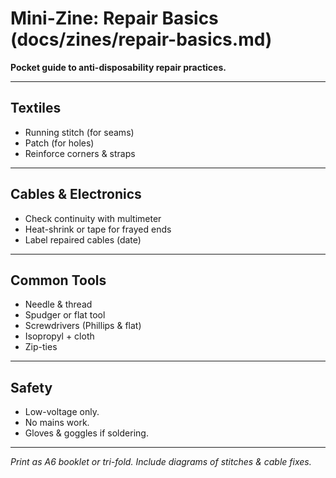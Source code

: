 # Mini-Zine: Repair Basics (docs/zines/repair-basics.md)

**Pocket guide to anti-disposability repair practices.**

---

## Textiles

* Running stitch (for seams)
* Patch (for holes)
* Reinforce corners & straps

---

## Cables & Electronics

* Check continuity with multimeter
* Heat-shrink or tape for frayed ends
* Label repaired cables (date)

---

## Common Tools

* Needle & thread
* Spudger or flat tool
* Screwdrivers (Phillips & flat)
* Isopropyl + cloth
* Zip-ties

---

## Safety

* Low-voltage only.
* No mains work.
* Gloves & goggles if soldering.

---

*Print as A6 booklet or tri-fold. Include diagrams of stitches & cable fixes.*
